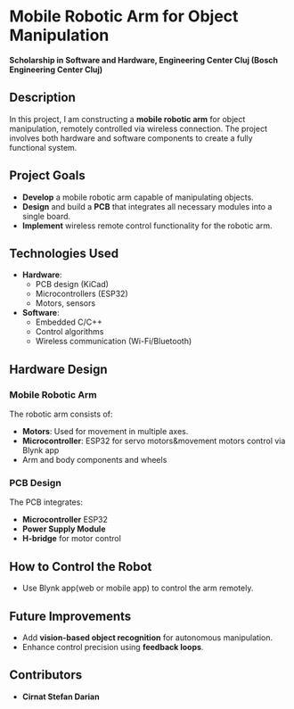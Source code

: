 # Mobile Robotic Arm for Object Manipulation
**Scholarship in Software and Hardware, Engineering Center Cluj (Bosch Engineering Center Cluj)**

## Description
In this project, I am constructing a **mobile robotic arm** for object manipulation, remotely controlled via wireless connection. The project involves both hardware and software components to create a fully functional system.

## Project Goals
- **Develop** a mobile robotic arm capable of manipulating objects.
- **Design** and build a **PCB** that integrates all necessary modules into a single board.
- **Implement** wireless remote control functionality for the robotic arm.

## Technologies Used
- **Hardware**:
  - PCB design (KiCad)
  - Microcontrollers (ESP32)
  - Motors, sensors
- **Software**:
  - Embedded C/C++
  - Control algorithms
  - Wireless communication (Wi-Fi/Bluetooth)

## Hardware Design
### Mobile Robotic Arm
The robotic arm consists of:
- **Motors**: Used for movement in multiple axes.
- **Microcontroller**: ESP32 for servo motors&movement motors control via Blynk app
- Arm and body components and wheels
  
### PCB Design
The PCB integrates:
- **Microcontroller** ESP32
- **Power Supply Module**
- **H-bridge** for motor control

## How to Control the Robot
- Use Blynk app(web or mobile app) to control the arm remotely.

## Future Improvements
- Add **vision-based object recognition** for autonomous manipulation.
- Enhance control precision using **feedback loops**.

## Contributors
- **Cirnat Stefan Darian**

